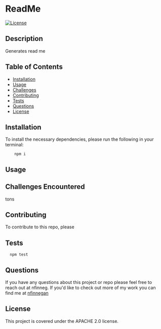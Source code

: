 # ReadMe

  [![License](https://img.shields.io/badge/License-Apache%202.0-blue.svg)](https://opensource.org/licenses/Apache-2.0)

  ## Description
  
  Generates read me

  ## Table of Contents
  * [Installation](#installation)
  * [Usage](#usage)
  * [Challenges](#challenges)
  * [Contributing](#contributing)
  * [Tests](#tests)
  * [Questions](#questions)
  * [License](#license)

  ## Installation
  To install the necessary dependencies, please run the following in your terminal:

    
        npm i
 

  ## Usage

  

  ## Challenges Encountered

  tons

  ## Contributing
  To contribute to this repo, please 

  ## Tests

      npm test

  ## Questions
  If you have any questions about this project or repo please feel free to reach out at nfinneg.
  If you'd like to check out more of my work you can find me at [nfinnegan](https://github.com/nfinnegan) 

  ## License
  This project is covered under the APACHE 2.0 license.
